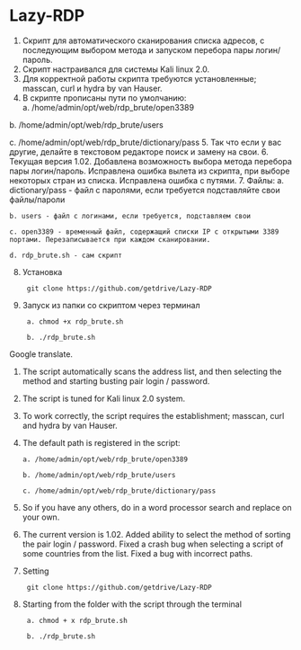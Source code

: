 # Lazy-RDP
1. Скрипт для автоматического сканирования списка адресов, с последующим выбором метода и запуском перебора пары логин/пароль.
2. Скрипт  настраивался для системы Kali linux 2.0. 
3. Для корректной работы скрипта требуются установленные; masscan, curl и hydra by van Hauser. 
4. В скрипте прописаны пути по умолчанию:                                                                                   
  а. /home/admin/opt/web/rdp_brute/open3389 

  b. /home/admin/opt/web/rdp_brute/users
  
  с. /home/admin/opt/web/rdp_brute/dictionary/pass 
5. Так что если у вас другие, делайте в текстовом редакторе поиск и замену на свои.
6. Текущая версия 1.02. Добавлена возможность выбора метода перебора пары логин/пароль. Исправлена ошибка вылета из скрипта, при выборе некоторых стран из списка. Исправлена ошибка с путями.
7. Файлы:
	a. dictionary/pass - файл с паролями, если требуется подставляйте свои файлы/пароли

	b. users - файл с логинами, если требуется, подставляем свои

	с. open3389 - временный файл, содержащий списки IP с открытыми 3389 портами. Перезаписывается при каждом сканировании.

	d. rdp_brute.sh - сам скрипт 

8. Установка

        git clone https://github.com/getdrive/Lazy-RDP

9. Запуск из папки со скриптом через терминал
  
        a. chmod +x rdp_brute.sh

        b. ./rdp_brute.sh


Google translate.

1. The script automatically scans the address list, and then selecting the method and starting busting pair login / password.

2. The script is tuned for Kali linux 2.0 system.

3. To work correctly, the script requires the establishment; masscan, curl and hydra by van Hauser.

4. The default path is registered in the script:

       a. /home/admin/opt/web/rdp_brute/open3389

       b. /home/admin/opt/web/rdp_brute/users

       c. /home/admin/opt/web/rdp_brute/dictionary/pass

5. So if you have any others, do in a word processor search and replace on your own.

6. The current version is 1.02. Added ability to select the method of sorting the pair login / password. Fixed a crash bug when selecting a script of some countries from the list. Fixed a bug with incorrect paths.

9. Setting

        git clone https://github.com/getdrive/Lazy-RDP 

8. Starting from the folder with the script through the terminal  

        a. chmod + x rdp_brute.sh

        b. ./rdp_brute.sh
